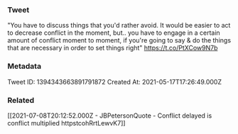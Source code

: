 ### Tweet
"You have to discuss things that you'd rather avoid. It would be easier to act to decrease conflict in the moment, but.. you have to engage in a certain amount of conflict moment to moment, if you're going to say &amp; do the things that are necessary in order to set things right" https://t.co/PtXCow9N7b

### Metadata
Tweet ID: 1394343663891791872
Created At: 2021-05-17T17:26:49.000Z

### Related
[[2021-07-08T20:12:52.000Z - JBPetersonQuote - Conflict delayed is conflict multiplied httpstcohRrtLewvK7]]

